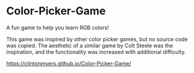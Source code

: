 # Color-Picker-Game
A fun game to help you learn RGB colors!

 This game was inspired by other color picker games, but no source code was copied. The aesthetic of a similar game by Colt Steele was the inspiration, and the functionality was increased with additional difficulty.

https://clintonmyers.github.io/Color-Picker-Game/
